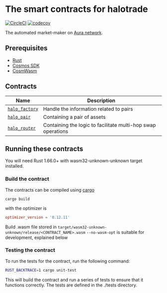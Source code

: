 # The smart contracts for halotrade
[![CircleCI](https://dl.circleci.com/status-badge/img/gh/halotrade-zone/halotrade-contracts/tree/main.svg?style=svg)](https://dl.circleci.com/status-badge/redirect/gh/halotrade-zone/halotrade-contracts/tree/main)
[![codecov](https://codecov.io/gh/halotrade-zone/halotrade-contracts/branch/main/graph/badge.svg?token=VWCAZGAVH2)](https://codecov.io/gh/halotrade-zone/halotrade-contracts)

The automated market-maker on [Aura network](https://aura.network/).

## Prerequisites

- [Rust](https://www.rust-lang.org/tools/install)
- [Cosmos SDK](https://docs.cosmos.network/master/run-node/)
- [CosmWasm](https://docs.cosmwasm.com/0.16/getting-started/installation.html)

## Contracts

|                  Name                    |                        Description                           |
| ---------------------------------------- | ------------------------------------------------------------ |
| [`halo_factory`](contracts/halo_factory) | Handle the information related to pairs                      |
| [`halo_pair`](contracts/halo_pair)       | Containing a pair of assets                                  |
| [`halo_router`](contracts/halo_router)   | Containing the logic to facilitate multi-hop swap operations |

## Running these contracts

You will need Rust 1.66.0+ with wasm32-unknown-unknown target installed.

### Build the contract
The contracts can be compiled using [cargo](https://doc.rust-lang.org/cargo/commands/cargo-build.html)

```
cargo build
```
with the optimizer is
```toml
optimizer_version = '0.12.11'
```

Build .wasm file stored in `target/wasm32-unknown-unknown/release/<CONTRACT_NAME>.wasm`
`--no-wasm-opt` is suitable for development, explained below

### Testing the contract
To run the tests for the contract, run the following command:

```bash
RUST_BACKTRACE=1 cargo unit-test
```

This will build the contract and run a series of tests to ensure that it functions correctly. The tests are defined in the ./tests directory.
